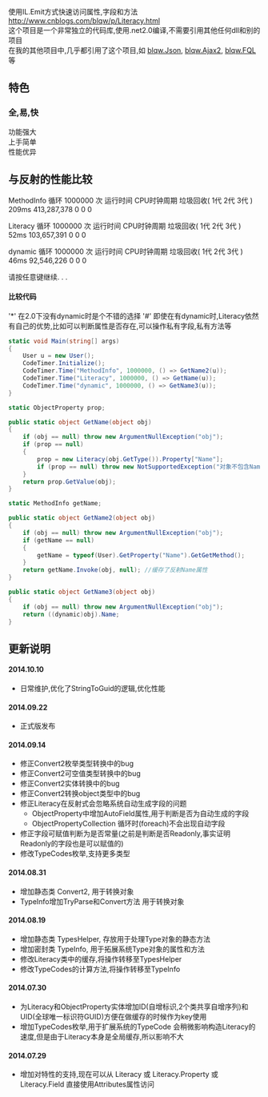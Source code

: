 使用IL.Emit方式快速访问属性,字段和方法   
http://www.cnblogs.com/blqw/p/Literacy.html  
这个项目是一个非常独立的代码库,使用.net2.0编译,不需要引用其他任何dll和别的项目  
在我的其他项目中,几乎都引用了这个项目,如 [blqw.Json](https://code.csdn.net/jy02305022/blqw-json), [blqw.Ajax2](https://code.csdn.net/jy02305022/blqw-ajax2), [blqw.FQL](https://code.csdn.net/jy02305022/blqw-fql) 等  

## 特色
### 全,易,快
功能强大  
上手简单  
性能优异  


## 与反射的性能比较
MethodInfo 循环 1000000 次
 运行时间    CPU时钟周期    垃圾回收( 1代      2代      3代 )
 209ms       413,287,378              0        0        0

Literacy 循环 1000000 次
 运行时间    CPU时钟周期    垃圾回收( 1代      2代      3代 )
 52ms        103,657,391              0        0        0

dynamic 循环 1000000 次
 运行时间    CPU时钟周期    垃圾回收( 1代      2代      3代 )
 46ms        92,546,226               0        0        0

请按任意键继续. . .

#### 比较代码
'*' 在2.0下没有dynamic时是个不错的选择
'#' 即使在有dynamic时,Literacy依然有自己的优势,比如可以判断属性是否存在,可以操作私有字段,私有方法等
```csharp
static void Main(string[] args)
{
    User u = new User();
    CodeTimer.Initialize();
    CodeTimer.Time("MethodInfo", 1000000, () => GetName2(u));
    CodeTimer.Time("Literacy", 1000000, () => GetName(u));
    CodeTimer.Time("dynamic", 1000000, () => GetName3(u));
}

static ObjectProperty prop;

public static object GetName(object obj)
{
    if (obj == null) throw new ArgumentNullException("obj");
    if (prop == null)
    {
        prop = new Literacy(obj.GetType()).Property["Name"];
        if (prop == null) throw new NotSupportedException("对象不包含Name属性");
    }
    return prop.GetValue(obj);
}

static MethodInfo getName;

public static object GetName2(object obj)
{
    if (obj == null) throw new ArgumentNullException("obj");
    if (getName == null)
    {
        getName = typeof(User).GetProperty("Name").GetGetMethod();
    }
    return getName.Invoke(obj, null); //缓存了反射Name属性
}

public static object GetName3(object obj)
{
    if (obj == null) throw new ArgumentNullException("obj");
    return ((dynamic)obj).Name;
}
```

## 更新说明  
#### 2014.10.10
* 日常维护,优化了StringToGuid的逻辑,优化性能

#### 2014.09.22  
* 正式版发布

#### 2014.09.14  
* 修正Convert2枚举类型转换中的bug
* 修正Convert2可空值类型转换中的bug
* 修正Convert2实体转换中的bug
* 修正Convert2转换object类型中的bug
* 修正Literacy在反射式会忽略系统自动生成字段的问题
  * ObjectProperty中增加AutoField属性,用于判断是否为自动生成的字段
  * ObjectPropertyCollection 循环时(foreach)不会出现自动字段
* 修正字段可赋值判断为是否常量(之前是判断是否Readonly,事实证明Readonly的字段也是可以赋值的)
* 修改TypeCodes枚举,支持更多类型

#### 2014.08.31  
* 增加静态类 Convert2, 用于转换对象  
* TypeInfo增加TryParse和Convert方法 用于转换对象   
  
#### 2014.08.19  
* 增加静态类 TypesHelper, 存放用于处理Type对象的静态方法  
* 增加密封类 TypeInfo, 用于拓展系统Type对象的属性和方法  
* 修改Literacy类中的缓存,将操作转移至TypesHelper  
* 修改TypeCodes的计算方法,将操作转移至TypeInfo  
  
#### 2014.07.30  
* 为Literacy和ObjectProperty实体增加ID(自增标识,2个类共享自增序列)和UID(全球唯一标识符GUID)方便在做缓存的时候作为key使用  
* 增加TypeCodes枚举,用于扩展系统的TypeCode 会稍微影响构造Literacy的速度,但是由于Literacy本身是全局缓存,所以影响不大  
  
#### 2014.07.29  
* 增加对特性的支持,现在可以从 Literacy 或 Literacy.Property 或 Literacy.Field 直接使用Attributes属性访问  
